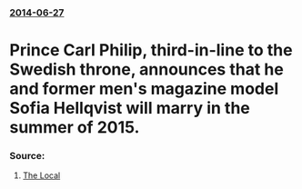 ### [2014-06-27](/news/2014/06/27/index.md)

# Prince Carl Philip, third-in-line to the Swedish throne, announces that he and former men's magazine model Sofia Hellqvist will marry in the summer of 2015. 




### Source:

1. [The Local](http://www.thelocal.se/20140627/swedish-prince-carl-philip-to-marry)

